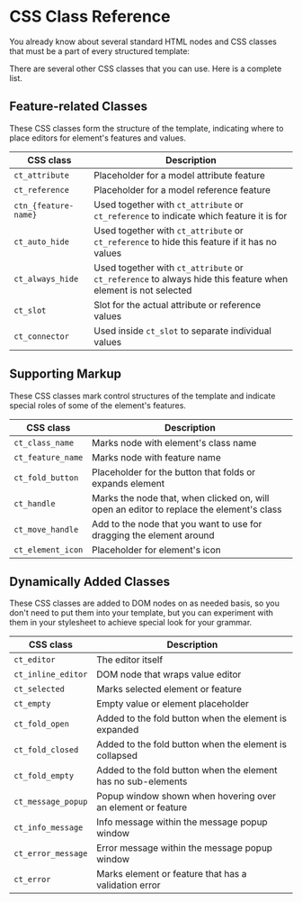 # CSS Class Reference

You already know about several standard HTML nodes and CSS classes that must be a part of every structured template:

There are several other CSS classes that you can use. Here is a complete list.

## Feature-related Classes

These CSS classes form the structure of the template, indicating where to place editors for element's features and values.

| CSS class        | Description   |
| ---------------- |---------------|
| `ct_attribute`    | Placeholder for a model attribute feature |
| `ct_reference`    | Placeholder for a model reference feature |
| `ctn_{feature-name}`   | Used together with `ct_attribute` or `ct_reference` to indicate which feature it is for |
| `ct_auto_hide`    | Used together with `ct_attribute` or `ct_reference` to hide this feature if it has no values |
| `ct_always_hide`  | Used together with `ct_attribute` or `ct_reference` to always hide this feature when element is not selected |
| `ct_slot`         | Slot for the actual attribute or reference values
| `ct_connector`         | Used inside `ct_slot` to separate individual values |

## Supporting Markup

These CSS classes mark control structures of the template and indicate special roles of some of the element's features.

| CSS class        | Description   |
| ---------------- |---------------|
| `ct_class_name` | Marks node with element's class name |
| `ct_feature_name` | Marks node with feature name |
| `ct_fold_button`    | Placeholder for the button that folds or expands element |
| `ct_handle` | Marks the node that, when clicked on, will open an editor to replace the element's class |
| `ct_move_handle` | Add to the node that you want to use for dragging the element around |
| `ct_element_icon` | Placeholder for element's icon |

## Dynamically Added Classes

These CSS classes are added to DOM nodes on as needed basis, so you don't need to put them into your template, but you can experiment with them in your stylesheet to achieve special look for your grammar.

| CSS class        | Description   |
| ---------------- |---------------|
| `ct_editor`     | The editor itself
| `ct_inline_editor`  | DOM node that wraps value editor
| `ct_selected`   | Marks selected element or feature
| `ct_empty`      | Empty value or element placeholder
| `ct_fold_open`  | Added to the fold button when the element is expanded
| `ct_fold_closed`    | Added to the fold button when the element is collapsed
| `ct_fold_empty` | Added to the fold button when the element has no sub-elements
| `ct_message_popup`  | Popup window shown when hovering over an element or feature
| `ct_info_message`   | Info message within the message popup window
| `ct_error_message`  | Error message within the message popup window
| `ct_error`  | Marks element or feature that has a validation error
